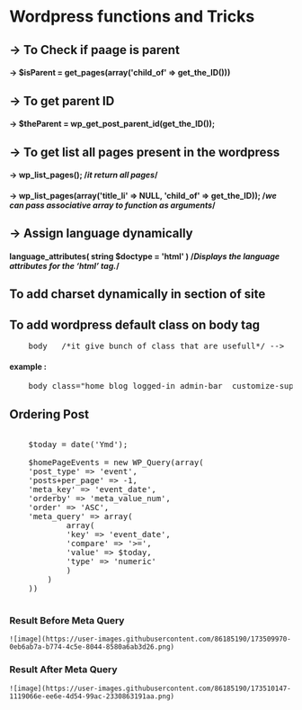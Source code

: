 # Wordpress functions and Tricks

## -> To Check if paage is parent

#### -> $isParent = get_pages(array('child_of' => get_the_ID()))

## -> To get parent ID

#### -> $theParent = wp_get_post_parent_id(get_the_ID());

## -> To get list all pages present in the wordpress

#### -> wp_list_pages(); /*it return all pages*/
#### -> wp_list_pages(array('title_li' => NULL, 'child_of' => get_the_ID)); /*we can pass associative array to function as arguments*/

## -> Assign language dynamically
#### language_attributes( string $doctype = 'html' ) /*Displays the language attributes for the ‘html’ tag.*/

## To add charset dynamically in <head> section of site
#### <meta charset="<?php bloginfo('charset') ?>">

## To add wordpress default class on body tag
<pre>
    body <?php body_class(); ?>  /*it give bunch of class that are usefull*/ -->
</pre>
#### example :
<pre>
    body class="home blog logged-in admin-bar  customize-support"
</pre>

## Ordering Post

<pre>

    $today = date('Ymd');

    $homePageEvents = new WP_Query(array(
    'post_type' => 'event',
    'posts+per_page' => -1,
    'meta_key' => 'event_date',
    'orderby' => 'meta_value_num',
    'order' => 'ASC',
    'meta_query' => array(
            array(
            'key' => 'event_date',
            'compare' => '>=',
            'value' => $today,
            'type' => 'numeric'
            )
        )
    ))

</pre>

 
### Result Before Meta Query
    ![image](https://user-images.githubusercontent.com/86185190/173509970-0eb6ab7a-b774-4c5e-8044-8580a6ab3d26.png)
 
### Result After Meta Query
    ![image](https://user-images.githubusercontent.com/86185190/173510147-1119066e-ee6e-4d54-99ac-2330863191aa.png)


    

